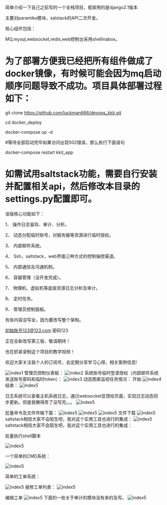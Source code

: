 简单介绍一下自己之前写的一个全栈项目，框架用的是django2.1版本

主要对paramiko模块，salstack的API二次开发。

核心组件包括：

MQ,mysql,websocket,redis,web控制台采用shellinabox。

# 为了部署方便我已经把所有组件做成了docker镜像，有时候可能会因为mq启动顺序问题导致不成功。项目具体部署过程如下：

git clone https://github.com/luckman666/devops_kkit.git

cd docker_deploy

docker-compose up -d

#等待全部启动完毕如果访问出现502错误，那么执行下面语句

docker-compose restart kkit_app

# 如需试用saltstack功能，需要自行安装并配置相关api，然后修改本目录的settings.py配置即可。

该版核心功能如下：

1、	操作日志留存、审计、分析。

2、	动态分配临时账号，对服务器等资源进行临时授权。

3、	内部邮件系统。

4、	Ssh，saltstack，web界面三种方式的控制操控渠道。

5、	内部通信及沟通机制。

6、	容器管理（没开发完成）。

7、	物理机、虚拟机等底层资源日志分析及审计。

8、	定时任务。

9、	管理员控制面板。

有些内容没写全，因为要改写整个架构。

初始账号123@123.com 密码123

正在全新改写第三版，敬请期待！

也在抓紧录制这个项目的教学视频！

欢迎大家关注我个人的订阅号，会定期分享学习心得，相关案例信息!



![index1](https://github.com/luckman666/devops_kkit/blob/master/gzh.jpg)
管理员控制仪表板：
![index2](https://github.com/luckman666/devops_kkit/blob/master/image/1.jpg) 
系统账号临时登录授权（内部邮件系统发送账号密码和临时token）：
![index3](https://github.com/luckman666/devops_kkit/blob/master/image/2.jpg) 
动态图表监视任务情况：
开始
![index4](https://github.com/luckman666/devops_kkit/blob/master/image/3.jpg) 
结束：
![index5](https://github.com/luckman666/devops_kkit/blob/master/image/4.jpg) 

日志系统可以查看主机系统日志，通过websocket反馈给页面，实现日志动态同步更新。但是我懒得弄了没写完。。。
![index5](https://github.com/luckman666/devops_kkit/blob/master/image/5.jpg) 

批量命令及文件传输下载：
![index5](https://github.com/luckman666/devops_kkit/blob/master/image/6.jpg) 
![index5](https://github.com/luckman666/devops_kkit/blob/master/image/7.jpg) 
![index5](https://github.com/luckman666/devops_kkit/blob/master/image/8.jpg) 
文件下载
![index5](https://github.com/luckman666/devops_kkit/blob/master/image/9.jpg) 
saltstack相信大家不会陌生吧，我对这个实用工具也进行的集成：
![index5](https://github.com/luckman666/devops_kkit/blob/master/image/10.jpg) 
saltstack相信大家不会陌生吧，我对这个实用工具也进行的集成：

批量执行shell脚本

![index5](https://github.com/luckman666/devops_kkit/blob/master/image/11.jpg) 

一个简单的CMD系统：

![index5](https://github.com/luckman666/devops_kkit/blob/master/image/12.jpg) 


简单的工单系统：


![index5](https://github.com/luckman666/devops_kkit/blob/master/image/13.jpg) 
报修工单列表：
![index5](https://github.com/luckman666/devops_kkit/blob/master/image/14.jpg) 


编辑工单
![index5](https://github.com/luckman666/devops_kkit/blob/master/image/15.jpg) 
下面的一些关于审计的模块没有来的及写。
![index5](https://github.com/luckman666/devops_kkit/blob/master/image/16.jpg) 




